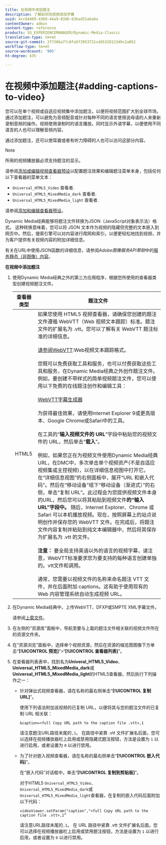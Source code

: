 ```yaml
---
title: 在视频中添加题注
description: 了解如何向视频添加字幕
uuid: 4cc64469-4369-44a9-83db-63bad51aba8a
contentOwner: admin
content-type: reference
products: SG_EXPERIENCEMANAGER/Dynamic-Media-Classic
translation-type: tm+mt
source-git-commit: 2f7366a77c0fa5f3953721cdd5328123d9c2a052
workflow-type: tm+mt
source-wordcount: '905'
ht-degree: 63%

---
```



# 在视频中添加题注{#adding-captions-to-video}

您可以在单个视频或自适应视频集中添加题注，以便将视频范围扩大到全球市场。通过添加题注，可以避免为音频配音或针对每种不同的语言使用说母语的人来重新录制音频的操作。视频使用录制时的语言播放。同时显示外语字幕，以便使用不同语言的人也可以理解音频内容。

通过添加题注，还可以使耳聋或者有听力障碍的人也可以访问这部分内容。

>[!NOTE]
>
>所用的视频播放器必须支持题注的显示。

请参阅[添加或编辑视频查看器预设](previewing-videos-video-viewer.md#adding_or_editing_a_video_viewer_preset)以配置题注效果和编辑题注菜单本身，包括任何以下查看器的菜单文本：

* `Universal_HTML5_Video` 查看者.
* `Universal_HTML5_MixedMedia_dark` 查看者.
* `Universal_HTML5_MixedMedia_light` 查看者.

请参阅[添加和编辑查看器预设](application-setup.md#adding_and_editing_viewer_presets)。

Dynamic Media经典能够将题注文件转换为JSON（JavaScript对象表示法）格式。 这种转换意味着，您可以将 JSON 文本作为视频的隐藏但完整的文本嵌入到网页中。然后，搜索引擎可以对内容进行爬网和索引，以便更轻松地找到视频，并为客户提供有关视频内容的附加详细信息。

有关在URL中使用JSON函数的详细信息，请参阅&#x200B;*Adobe图像服务API帮助*&#x200B;中的[服务静态（非图像）内容](https://experienceleague.adobe.com/docs/dynamic-media-developer-resources/image-serving-api/image-serving-api/c-serving-static-nonimage-contents.html?lang=en#image-serving-api)。

**在视频中添加题注**

1. 使用Dynamic Media经典之外的第三方应用程序，根据您所使用的查看器类型创建视频题注文件。

   | 查看器类型 | 题注文件 |
   |--- |--- |
   | HTML5 | 如果您使用 HTML5 视频查看器，请确保您创建的题注文件遵循 WebVTT（Web 视频文本跟踪）标准。题注文件的扩展名为 .vtt。您可以了解有关 WebVTT 题注标准的详细信息。<br><br>[请参阅WebVTT](https://dev.w3.org/html5/webvtt/):Web视频文本跟踪格式。<br><br>您既可以免费获取工具和服务，也可以付费获取这些工具和服务，在Dynamic Media经典之外创作题注文件。例如，要创建不带样式的简单视频题注文件，您可以使用以下免费的在线题注创作和编辑工具：<br><br>[WebVTT字幕生成器](https://testdrive-archive.azurewebsites.net/Graphics/CaptionMaker/Default.html) <br><br>为获得最佳效果，请使用Internet Explorer 9或更高版本、Google Chrome或Safari中的工具。 <br><br>在工具的“<b>输入视频文件的 URL</b>”字段中粘贴您的视频文件的 URL，然后单击“<b>载入</b>”。<br><br>例如，如果您正在为视频文件使用Dynamic Media经典URL，在DMC中，多次单击单个视频资产(不是自适应视频集或主控视频)，以在详细信息视图中打开它。在“详细信息视图”的右侧面板中，展开“URL 和嵌入代码”。然后在“移动设备”组下“移动设备（渐进式）”的右侧，单击“复制 URL”。此过程会为您提供视频文件本身的URL，然后您可以将其粘贴到视频文件<b>的“输入URL”字段中。 </b>随后，Internet Explorer、Chrome 或 Safari 可以本机播放视频。现在，按照屏幕上的站点说明创作并保存您的 WebVTT 文件。在完成后，将题注文件内容复制并粘贴到纯文本编辑器中，然后将其保存为扩展名为 .vtt 的文件。<br><br><b>注意：</b> 要全局支持英语以外的语言的视频字幕，请注意，WebVTT标准要求您为要支持的每种语言创建单独的。vtt文件和调用。<br><br>通常，您需要以视频文件的名称来命名题注 VTT 文件，并在后面附加 captions。这有助于使用现有的 Web 内容管理系统自动生成视频 URL。 |

1. 在Dynamic Media经典中，上传WebVTT、DFXP或SMPTE XML字幕文件。

   请参阅[上载文件](uploading-files.md#uploading_files)。

1. 在左侧的“资源库”面板中，导航至要与上载的题注文件相关联的视频文件所在的资源文件夹。
1. 在“资源浏览”面板中，选择单个视频资源，然后在资源的缩览图图像下方单击“**[!UICONTROL 预览]**”>“**[!UICONTROL 查看器列表]**”。
1. 在查看器列表表中，找到名为&#x200B;**Univeral_HTML5_Video**、**Universal_HTML5_MixedMedia_dark**&#x200B;或&#x200B;**Universal_HTML5_MixedMedia_light**&#x200B;的HTML5查看器，然后执行下列操作之一：

   * 针对弹出式视频查看器，请在名称的最右侧单击“**[!UICONTROL 复制 URL]**”。

      使用下列语法附加该视频的已复制 URL，以便将其与您的题注文件的已复制 URL 相关联：

      `&caption=<full Copy URL path to the caption file .vtt>,1`

      请注意题注URL路径末尾的`,1`。 在路径中紧靠 .vtt 文件扩展名后面，您可以选择在视频播放器栏上启用或禁用隐藏式题注按钮，方法是设置为 `1` 以进行启用，或者设置为 `0` 以进行禁用。

   * 为了针对嵌入视频查看器，请在名称的最右侧单击“**[!UICONTROL 嵌入代码]**”。

      在“嵌入代码”对话框中，单击“**[!UICONTROL 复制到剪贴板]**”。

      对于HTML5 `Universal_HTML5_Video`、`Universal_HTML5_MixedMedia_dark`或`Universal_HTML5_MixedMedia_light`查看器，在复制的嵌入代码后面附加以下代码：

      `videoViewer.setParam("caption","<full Copy URL path to the caption file .vtt>,1”`

      请注意URL路径末尾的`,1`。 在 URL 路径中紧靠 .vtt 文件扩展名后面，您可以选择在视频播放器栏上启用或禁用题注按钮，方法是设置为 `1` 以进行启用，或者设置为 `0` 以进行禁用。

